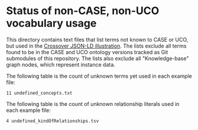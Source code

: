 # Status of non-CASE, non-UCO vocabulary usage

This directory contains text files that list terms not known to CASE or UCO, but used in the [Crossover JSON-LD illustration](https://caseontology.org/examples/crossover/).  The lists exclude all terms found to be in the CASE and UCO ontology versions tracked as Git submodules of this repository.  The lists also exclude all "Knowledge-base" graph nodes, which represent instance data.

The following table is the count of unknown terms yet used in each example file:

```
11 undefined_concepts.txt
```

The following table is the count of unknown relationship literals used in each example file:

```
4 undefined_kindOfRelationships.tsv
```
